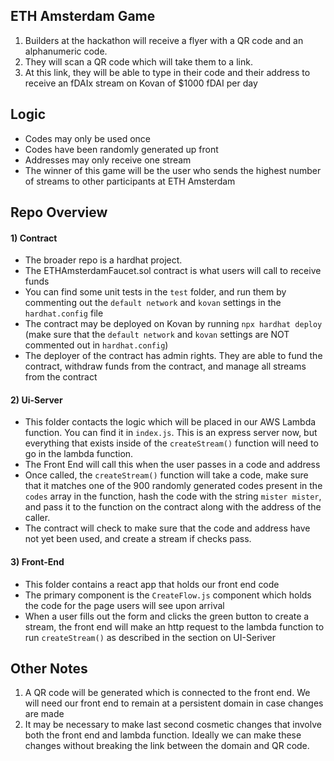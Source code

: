 ## ETH Amsterdam Game

1) Builders at the hackathon will receive a flyer with a QR code and an alphanumeric code.
2) They will scan a QR code which will take them to a link.
3) At this link, they will be able to type in their code and their address to receive an fDAIx stream on Kovan of $1000 fDAI per day

## Logic
- Codes may only be used once
- Codes have been randomly generated up front
- Addresses may only receive one stream
- The winner of this game will be the user who sends the highest number of streams to other participants at ETH Amsterdam

## Repo Overview

#### 1) Contract
- The broader repo is a hardhat project. 
- The ETHAmsterdamFaucet.sol contract is what users will call to receive funds
- You can find some unit tests in the `test` folder, and run them by commenting out the `default network` and `kovan` settings in the `hardhat.config` file
- The contract may be deployed on Kovan by running `npx hardhat deploy` (make sure that the `default network` and `kovan` settings are NOT commented out in `hardhat.config`)
- The deployer of the contract has admin rights. They are able to fund the contract, withdraw funds from the contract, and manage all streams from the contract

#### 2) Ui-Server
- This folder contacts the logic which will be placed in our AWS Lambda function. You can find it in `index.js`. This is an express server now, but everything that exists inside of the `createStream()` function will need to go in the lambda function.
- The Front End will call this when the user passes in a code and address
- Once called, the `createStream()` function will take a code, make sure that it matches one of the 900 randomly generated codes present in the `codes` array in the function, hash the code with the string `mister mister`, and pass it to the function on the contract along with the address of the caller.
-  The contract will check to make sure that the code and address have not yet been used, and create a stream if checks pass.

#### 3) Front-End
- This folder contains a react app that holds our front end code
- The primary component is the `CreateFlow.js` component which holds the code for the page users will see upon arrival
- When a user fills out the form and clicks the green button to create a stream, the front end will make an http request to the lambda function to run `createStream()` as described in the section on UI-Seriver

## Other Notes
1) A QR code will be generated which is connected to the front end. We will need our front end to remain at a persistent domain in case changes are made
2) It may be necessary to make last second cosmetic changes that involve both the front end and lambda function. Ideally we can make these changes without breaking the link between the domain and QR code. 
